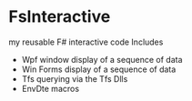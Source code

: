 FsInteractive
=============

my reusable F# interactive code
Includes
 - Wpf window display of a sequence of data
 - Win Forms display of a sequence of data
 - Tfs querying via the Tfs Dlls
 - EnvDte macros
